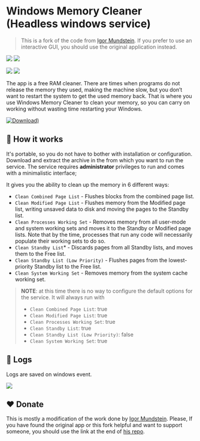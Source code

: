 # Windows Memory Cleaner (Headless windows service)

> This is a fork of the code from [Igor Mundstein](https://github.com/IgorMundstein/WinMemoryCleaner).
> If you prefer to use an interactive GUI, you should use the original application instead.


[![](https://img.shields.io/badge/Windows-Vista%20|%207%20|%208%20|%2010%20|%2011-blue?style=for-the-badge)](#)
[![](https://img.shields.io/badge/Windows%20Server-2008%20|%202012%20|%202016%20|%202019%20|%202022-blue?style=for-the-badge)](#)

[![](https://img.shields.io/github/license/D3-LucaPiombino/WinMemoryCleaner?style=for-the-badge)](#) 
[![](https://img.shields.io/github/downloads/D3-LucaPiombino/WinMemoryCleaner/total?style=for-the-badge)](#) 

The app is a free RAM cleaner. There are times when programs do not release the memory they used, making the machine slow, but you 
don’t want to restart the system to get the used memory back. That is where you use Windows Memory Cleaner to clean your memory, 
so you can carry on working without wasting time restarting your Windows. 

[![Download)](https://img.shields.io/github/v/release/D3-LucaPiombino/WinMemoryCleaner?color=red&label=DOWNLOAD&logo=windows)](releases)

## 🚀 How it works

It's portable, so you do not have to bother with installation or configuration. 
Download and extract the archive in the from which you want to run the service. 
The service requires **administrator** privileges to run and comes with a minimalistic interface; 


It gives you the ability to clean up the memory in 6 different ways:

- `Clean Combined Page List` - Flushes blocks from the combined page list.
- `Clean Modified Page List` - Flushes memory from the Modified page list, writing unsaved data to disk and moving the pages to the Standby list.
- `Clean Processes Working Set` - Removes memory from all user-mode and system working sets and moves it to the Standby or Modified page lists. 
   Note that by the time, processes that run any code will necessarily populate their working sets to do so.
- `Clean Standby List`* - Discards pages from all Standby lists, and moves them to the Free list.
- `Clean Standby List (Low Priority)` - Flushes pages from the lowest-priority Standby list to the Free list.
- `Clean System Working Set` - Removes memory from the system cache working set.

> **NOTE**: at this time there is no way to configure the default options for the service.
> It will always run with 
>
> - `Clean Combined Page List`: true
> - `Clean Modified Page List`: true
> - `Clean Processes Working Set`: true
> - `Clean Standby List`: true
> - `Clean Standby List (Low Priority)`: false
> - `Clean System Working Set`: true

## 📖 Logs
Logs are saved on windows event.

![](/docs/windows-event-log.png)

## ❤️ Donate
This is mostly a modification of the work done by [Igor Mundstein](https://github.com/IgorMundstein/WinMemoryCleaner).
Please, If you have found the original app or this fork helpful and want to support someone, you should use the link at 
the end of [his repo](https://github.com/IgorMundstein/WinMemoryCleaner).
